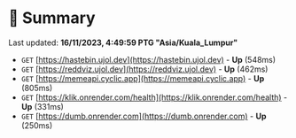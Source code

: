 # 📖 Summary
Last updated: **16/11/2023, 4:49:59 PTG "Asia/Kuala_Lumpur"**

- `GET` [https://hastebin.ujol.dev](https://hastebin.ujol.dev) - **Up** (548ms)
- `GET` [https://reddviz.ujol.dev](https://reddviz.ujol.dev) - **Up** (462ms)
- `GET` [https://memeapi.cyclic.app](https://memeapi.cyclic.app) - **Up** (805ms)
- `GET` [https://klik.onrender.com/health](https://klik.onrender.com/health) - **Up** (331ms)
- `GET` [https://dumb.onrender.com](https://dumb.onrender.com) - **Up** (250ms)
